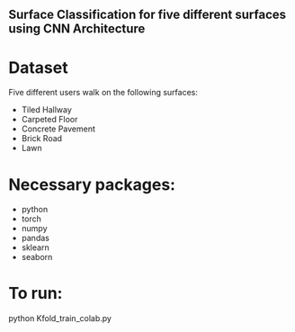 ## Surface Classification for five different surfaces using CNN Architecture

# Dataset

Five different users walk on the following surfaces: 
- Tiled Hallway
- Carpeted Floor
- Concrete Pavement
- Brick Road
- Lawn


# Necessary packages:
- python
- torch
- numpy
- pandas
- sklearn
- seaborn

# To run:
python Kfold_train_colab.py
  
